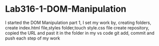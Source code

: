 # Lab316-1-DOM-Manipulation
I started the DOM Manipulation part 1,
I set my work by, creating folders, create index.html file,styles folder,touch style.css file create repository, copied the URL and past it in the folder in my vs code
git add, commit and push each step of my work
